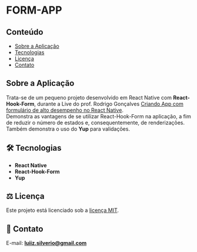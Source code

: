 # FORM-APP

## Conteúdo
* [Sobre a Aplicação](#sobre-a-aplicação)
* [Tecnologias](#hammer_and_wrench-tecnologias)
* [Licença](#balance_scale-licença)
* [Contato](#email-contato)

## Sobre a Aplicação
Trata-se de um pequeno projeto desenvolvido em React Native com __React-Hook-Form__, durante a Live do prof. Rodrigo Gonçalves [Criando App com formulário de alto desempenho no React Native](https://www.youtube.com/watch?v=HMx3GHgWY0Y&list=PL85ITvJ7FLoiBxfZFZSUYBqrCs8khA_I8).<br />
Demonstra as vantagens de se utilizar React-Hook-Form na aplicação, a fim de reduzir o número de estados e, consequentemente, de renderizações.<br />
Também demonstra o uso do __Yup__ para validações.<br />

## :hammer_and_wrench: Tecnologias
* __React Native__
* __React-Hook-Form__
* __Yup__

## :balance_scale: Licença
Este projeto está licenciado sob a [licença MIT](LICENSE).

## :email: Contato

E-mail: [**luiiz.silverio@gmail.com**](mailto:luiiz.silverio@gmail.com)


